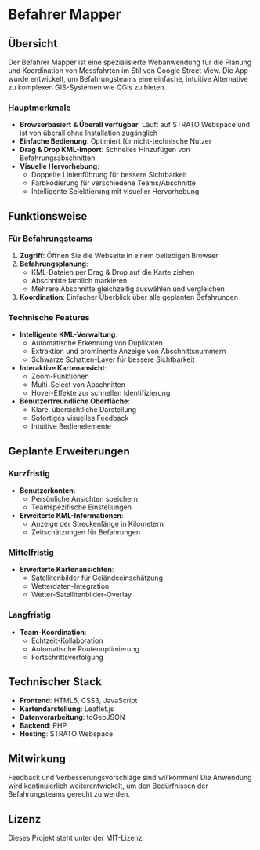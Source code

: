 # Befahrer Mapper

## Übersicht
Der Befahrer Mapper ist eine spezialisierte Webanwendung für die Planung und Koordination von Messfahrten im Stil von Google Street View. Die App wurde entwickelt, um Befahrungsteams eine einfache, intuitive Alternative zu komplexen GIS-Systemen wie QGis zu bieten.

### Hauptmerkmale
- **Browserbasiert & Überall verfügbar**: Läuft auf STRATO Webspace und ist von überall ohne Installation zugänglich
- **Einfache Bedienung**: Optimiert für nicht-technische Nutzer
- **Drag & Drop KML-Import**: Schnelles Hinzufügen von Befahrungsabschnitten
- **Visuelle Hervorhebung**: 
  - Doppelte Linienführung für bessere Sichtbarkeit
  - Farbkodierung für verschiedene Teams/Abschnitte
  - Intelligente Selektierung mit visueller Hervorhebung

## Funktionsweise

### Für Befahrungsteams
1. **Zugriff**: Öffnen Sie die Webseite in einem beliebigen Browser
2. **Befahrungsplanung**: 
   - KML-Dateien per Drag & Drop auf die Karte ziehen
   - Abschnitte farblich markieren
   - Mehrere Abschnitte gleichzeitig auswählen und vergleichen
3. **Koordination**: Einfacher Überblick über alle geplanten Befahrungen

### Technische Features
- **Intelligente KML-Verwaltung**:
  - Automatische Erkennung von Duplikaten
  - Extraktion und prominente Anzeige von Abschnittsnummern
  - Schwarze Schatten-Layer für bessere Sichtbarkeit
- **Interaktive Kartenansicht**:
  - Zoom-Funktionen
  - Multi-Select von Abschnitten
  - Hover-Effekte zur schnellen Identifizierung
- **Benutzerfreundliche Oberfläche**:
  - Klare, übersichtliche Darstellung
  - Sofortiges visuelles Feedback
  - Intuitive Bedienelemente

## Geplante Erweiterungen

### Kurzfristig
- **Benutzerkonten**: 
  - Persönliche Ansichten speichern
  - Teamspezifische Einstellungen
- **Erweiterte KML-Informationen**:
  - Anzeige der Streckenlänge in Kilometern
  - Zeitschätzungen für Befahrungen

### Mittelfristig
- **Erweiterte Kartenansichten**:
  - Satellitenbilder für Geländeeinschätzung
  - Wetterdaten-Integration
  - Wetter-Satellitenbilder-Overlay

### Langfristig
- **Team-Koordination**:
  - Echtzeit-Kollaboration
  - Automatische Routenoptimierung
  - Fortschrittsverfolgung

## Technischer Stack
- **Frontend**: HTML5, CSS3, JavaScript
- **Kartendarstellung**: Leaflet.js
- **Datenverarbeitung**: toGeoJSON
- **Backend**: PHP
- **Hosting**: STRATO Webspace

## Mitwirkung
Feedback und Verbesserungsvorschläge sind willkommen! Die Anwendung wird kontinuierlich weiterentwickelt, um den Bedürfnissen der Befahrungsteams gerecht zu werden.

## Lizenz
Dieses Projekt steht unter der MIT-Lizenz.
